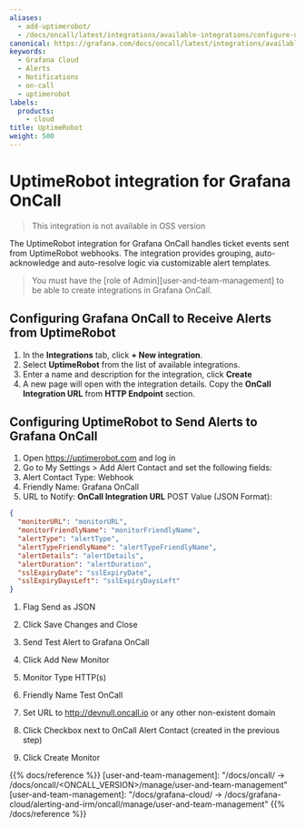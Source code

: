 ```yaml
---
aliases:
  - add-uptimerobot/
  - /docs/oncall/latest/integrations/available-integrations/configure-uptimerobot/
canonical: https://grafana.com/docs/oncall/latest/integrations/available-integrations/configure-uptimerobot/
keywords:
  - Grafana Cloud
  - Alerts
  - Notifications
  - on-call
  - uptimerobot
labels:
  products:
    - cloud
title: UptimeRobot
weight: 500
---
```


# UptimeRobot integration for Grafana OnCall

> This integration is not available in OSS version

The UptimeRobot integration for Grafana OnCall handles ticket events sent from UptimeRobot webhooks.
The integration provides grouping, auto-acknowledge and auto-resolve logic via customizable alert templates.

> You must have the [role of Admin][user-and-team-management] to be able to create integrations in Grafana OnCall.

## Configuring Grafana OnCall to Receive Alerts from UptimeRobot

1. In the **Integrations** tab, click **+ New integration**.
2. Select **UptimeRobot** from the list of available integrations.
3. Enter a name and description for the integration, click **Create**
4. A new page will open with the integration details. Copy the **OnCall Integration URL** from **HTTP Endpoint** section.

## Configuring UptimeRobot to Send Alerts to Grafana OnCall

1. Open <https://uptimerobot.com> and log in
1. Go to My Settings > Add Alert Contact and set the following fields:
1. Alert Contact Type: Webhook
1. Friendly Name: Grafana OnCall
1. URL to Notify: **OnCall Integration URL**
   POST Value (JSON Format):

```json
{
  "monitorURL": "monitorURL",
  "monitorFriendlyName": "monitorFriendlyName",
  "alertType": "alertType",
  "alertTypeFriendlyName": "alertTypeFriendlyName",
  "alertDetails": "alertDetails",
  "alertDuration": "alertDuration",
  "sslExpiryDate": "sslExpiryDate",
  "sslExpiryDaysLeft": "sslExpiryDaysLeft"
}
```

1. Flag Send as JSON
1. Click Save Changes and Close
1. Send Test Alert to Grafana OnCall

1. Click Add New Monitor
1. Monitor Type HTTP(s)
1. Friendly Name Test OnCall
1. Set URL to <http://devnull.oncall.io> or any other non-existent domain
1. Click Checkbox next to OnCall Alert Contact (created in the previous step)
1. Click Create Monitor

{{% docs/reference %}}
[user-and-team-management]: "/docs/oncall/ -> /docs/oncall/<ONCALL_VERSION>/manage/user-and-team-management"
[user-and-team-management]: "/docs/grafana-cloud/ -> /docs/grafana-cloud/alerting-and-irm/oncall/manage/user-and-team-management"
{{% /docs/reference %}}
